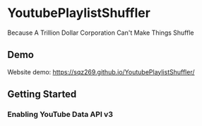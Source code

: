 # YoutubePlaylistShuffler
Because A Trillion Dollar Corporation Can't Make Things Shuffle

## Demo
Website demo: https://sqz269.github.io/YoutubePlaylistShuffler/

## Getting Started
### Enabling YouTube Data API v3
